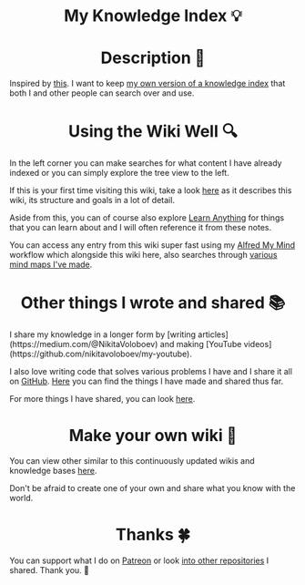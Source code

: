 <h1 align="center">My Knowledge Index 💡</h1>
<h1 align="center"> Description 📕</h1>

Inspired by [this](https://yoshuawuyts.gitbooks.io/knowledge/content/). I want to keep [my own version of a knowledge index](https://nikitavoloboev.gitbooks.io/knowledge/content/) that both I and other people can search over and use.

<h1 align="center"> Using the Wiki Well 🔍</h1>

In the left corner you can make searches for what content I have already indexed or you can simply explore the tree view to the left.

If this is your first time visiting this wiki, take a look [here](meta/meta.md) as it describes this wiki, its structure and goals in a lot of detail.

Aside from this, you can of course also explore [Learn Anything](https://learn-anything.xyz) for things that you can learn about and I will often reference it from these notes.

You can access any entry from this wiki super fast using my [Alfred My Mind]() workflow which alongside this wiki here, also searches through [various mind maps I've made](./meta/my-mind.md).

<h1 align="center"> Other things I wrote and shared 📚</h1>
I share my knowledge in a longer form by [writing articles](https://medium.com/@NikitaVoloboev) and making [YouTube videos](https://github.com/nikitavoloboev/my-youtube).

I also love writing code that solves various problems I have and I share it all on [GitHub](https://github.com/nikitavoloboev). [Here](http://nikitavoloboev.xyz/projects/) you can find the things I have made and shared thus far.

For more things I have shared, you can look [here](./sharing/sharing.md).

<h1 align="center"> Make your own wiki 📓</h1>

You can view other similar to this continuously updated wikis and knowledge bases [here](https://github.com/RichardLitt/meta-knowledge). 

Don't be afraid to create one of your own and share what you know with the world. 

<h1 align="center"> Thanks 🍀</h1>

You can support what I do on [Patreon](https://www.patreon.com/nikitavoloboev) or look [into other repositories](https://my.mindnode.com/ZKGETDkUaQUsL3q8q9z788CxG84oEHgDiT79GuzX#-143.5,-902.6,0) I shared. Thank you. 💛 